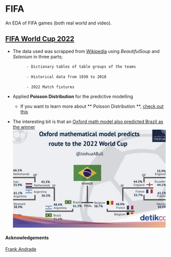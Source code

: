 # FIFA
An EDA of FIFA games (both real world and video).


## [FIFA World Cup 2022](https://github.com/ashioyajotham/FIFA/tree/main/FIFA%20World%20Cup%202022)
* The data used was scrapped from [Wikipedia](https://web.archive.org/web/20221115040351/https://en.wikipedia.org/wiki/2022_FIFA_World_Cup) using    _BeautifulSoup_ and _Selenium_ in three parts;

            - Dictionary tables of table groups of the teams
            
            - Historical data from 1930 to 2018
            
            - 2022 Match fixtures
            
            
     
* Applied **Poisson Distribution** for the predictive modelling
    - If you want to learn more about ** Poisson Distribution **, [check out this](https://github.com/ashioyajotham/FIFA/blob/main/FIFA%20World%20Cup%202022/poisson-distribution.ipynb)



* The interesting bit is that an [Oxford math model also predicted Brazil as the winner](https://www.linkedin.com/posts/oxforduni_worldcup-activity-6999329112980914177-9WA2)
![Oxford Model](https://github.com/ashioyajotham/FIFA/blob/main/oxford_brazil.jpg)


#### Acknowledgements
[Frank Andrade](https://towardsdatascience.com/predicting-the-fifa-world-cup-2022-with-a-simple-model-using-python-6b34bdd4f2a5)
